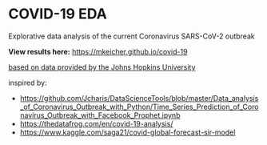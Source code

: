 # COVID-19 EDA
Explorative data analysis of the current Coronavirus SARS-CoV-2 outbreak

**View results here:** https://mkeicher.github.io/covid-19

[based on data provided by the Johns Hopkins University](https://github.com/CSSEGISandData/COVID-19)

inspired by:
- https://github.com/Jcharis/DataScienceTools/blob/master/Data_analysis_of_Coronavirus_Outbreak_with_Python/Time_Series_Prediction_of_Coronavirus_Outbreak_with_Facebook_Prophet.ipynb
- https://thedatafrog.com/en/covid-19-analysis/
- https://www.kaggle.com/saga21/covid-global-forecast-sir-model
